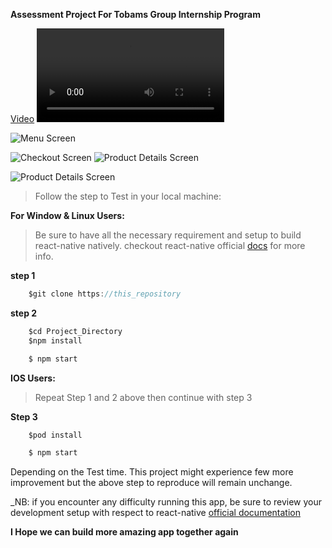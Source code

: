 **Assessment Project For Tobams Group Internship Program**

[Video](./assets/images/video_proof.mp4)
![Video](./assets/images/video_proof.mp4)

![Menu Screen](./assets/images/Menu%20Screen.png)

![Checkout Screen](./assets/images/cart_screen.png)
![Product Details Screen](./assets/images/Product_Details%20Screen.png)

![Product Details Screen](./assets/images/Product%20details%20Scrreen.png)


>Follow the step to Test in your local machine:

**For Window & Linux Users:**

>Be sure to have all the necessary requirement and setup to build react-native natively. checkout react-native official [docs](https://reactnative.dev/) for more info.

**step 1**
```js
    $git clone https://this_repository
```
**step 2**
```js
    $cd Project_Directory
    $npm install
```

```js
    $ npm start
```


**IOS Users:**
> Repeat Step 1 and 2 above then continue with step 3

**Step 3**
```js
    $pod install
  ```  

```js
    $ npm start
  ``` 

  Depending on the Test time. This project might experience few more improvement but the above step to reproduce will remain unchange.
 
_NB: if you encounter any difficulty running this app, be sure to review your development setup with respect to react-native [official documentation](https://reactnative.dev/docs/environment-setup)

**I Hope we can build more amazing app together again**
